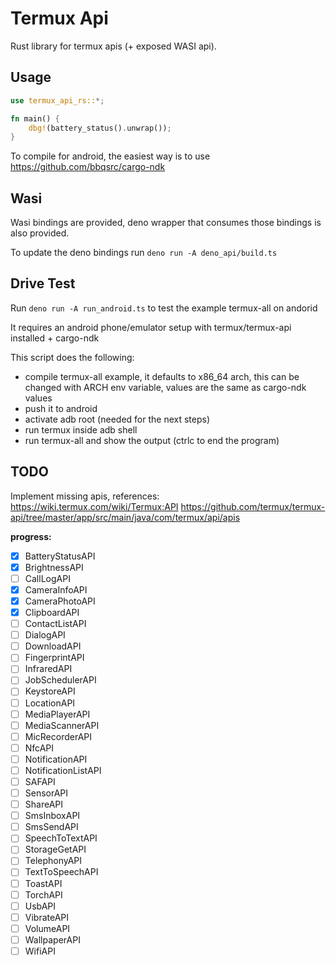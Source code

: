# Termux Api

Rust library for termux apis (+ exposed WASI api).

## Usage

```rs
use termux_api_rs::*;

fn main() {
    dbg!(battery_status().unwrap());
}
```

To compile for android, the easiest way is to use
https://github.com/bbqsrc/cargo-ndk

## Wasi

Wasi bindings are provided, deno wrapper that consumes those bindings is also
provided.

To update the deno bindings run `deno run -A deno_api/build.ts`

## Drive Test

Run `deno run -A run_android.ts` to test the example termux-all on andorid

It requires an android phone/emulator setup with termux/termux-api installed +
cargo-ndk

This script does the following:

- compile termux-all example, it defaults to x86_64 arch, this can be changed
  with ARCH env variable, values are the same as cargo-ndk values
- push it to android
- activate adb root (needed for the next steps)
- run termux inside adb shell
- run termux-all and show the output (ctrlc to end the program)

## TODO

Implement missing apis, references: https://wiki.termux.com/wiki/Termux:API
https://github.com/termux/termux-api/tree/master/app/src/main/java/com/termux/api/apis

**progress:**

- [x] BatteryStatusAPI
- [x] BrightnessAPI
- [ ] CallLogAPI
- [x] CameraInfoAPI
- [x] CameraPhotoAPI
- [x] ClipboardAPI
- [ ] ContactListAPI
- [ ] DialogAPI
- [ ] DownloadAPI
- [ ] FingerprintAPI
- [ ] InfraredAPI
- [ ] JobSchedulerAPI
- [ ] KeystoreAPI
- [ ] LocationAPI
- [ ] MediaPlayerAPI
- [ ] MediaScannerAPI
- [ ] MicRecorderAPI
- [ ] NfcAPI
- [ ] NotificationAPI
- [ ] NotificationListAPI
- [ ] SAFAPI
- [ ] SensorAPI
- [ ] ShareAPI
- [ ] SmsInboxAPI
- [ ] SmsSendAPI
- [ ] SpeechToTextAPI
- [ ] StorageGetAPI
- [ ] TelephonyAPI
- [ ] TextToSpeechAPI
- [ ] ToastAPI
- [ ] TorchAPI
- [ ] UsbAPI
- [ ] VibrateAPI
- [ ] VolumeAPI
- [ ] WallpaperAPI
- [ ] WifiAPI
